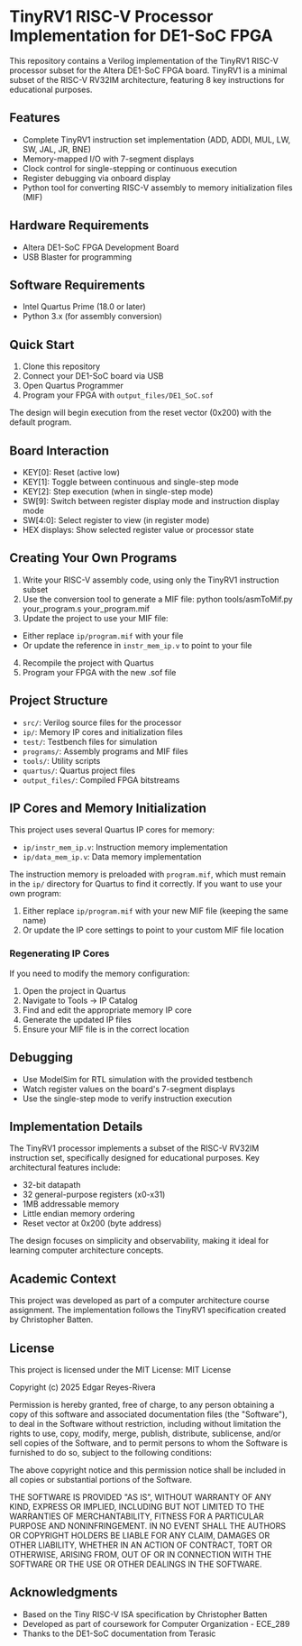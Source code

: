 # TinyRV1 RISC-V Processor Implementation for DE1-SoC FPGA

This repository contains a Verilog implementation of the TinyRV1 RISC-V processor subset for the Altera DE1-SoC FPGA board. TinyRV1 is a minimal subset of the RISC-V RV32IM architecture, featuring 8 key instructions for educational purposes.

## Features

- Complete TinyRV1 instruction set implementation (ADD, ADDI, MUL, LW, SW, JAL, JR, BNE)
- Memory-mapped I/O with 7-segment displays
- Clock control for single-stepping or continuous execution
- Register debugging via onboard display
- Python tool for converting RISC-V assembly to memory initialization files (MIF)

## Hardware Requirements

- Altera DE1-SoC FPGA Development Board
- USB Blaster for programming

## Software Requirements

- Intel Quartus Prime (18.0 or later)
- Python 3.x (for assembly conversion)

## Quick Start

1. Clone this repository
2. Connect your DE1-SoC board via USB
3. Open Quartus Programmer
4. Program your FPGA with `output_files/DE1_SoC.sof`

The design will begin execution from the reset vector (0x200) with the default program.

## Board Interaction

- KEY[0]: Reset (active low)
- KEY[1]: Toggle between continuous and single-step mode
- KEY[2]: Step execution (when in single-step mode)
- SW[9]: Switch between register display mode and instruction display mode
- SW[4:0]: Select register to view (in register mode)
- HEX displays: Show selected register value or processor state

## Creating Your Own Programs

1. Write your RISC-V assembly code, using only the TinyRV1 instruction subset
2. Use the conversion tool to generate a MIF file:   python tools/asmToMif.py your_program.s your_program.mif
3. Update the project to use your MIF file:
- Either replace `ip/program.mif` with your file
- Or update the reference in `instr_mem_ip.v` to point to your file
4. Recompile the project with Quartus
5. Program your FPGA with the new .sof file

## Project Structure

- `src/`: Verilog source files for the processor
- `ip/`: Memory IP cores and initialization files
- `test/`: Testbench files for simulation
- `programs/`: Assembly programs and MIF files
- `tools/`: Utility scripts
- `quartus/`: Quartus project files
- `output_files/`: Compiled FPGA bitstreams

## IP Cores and Memory Initialization

This project uses several Quartus IP cores for memory:
- `ip/instr_mem_ip.v`: Instruction memory implementation
- `ip/data_mem_ip.v`: Data memory implementation

The instruction memory is preloaded with `program.mif`, which must remain in the `ip/` directory for Quartus to find it correctly. If you want to use your own program:

1. Either replace `ip/program.mif` with your new MIF file (keeping the same name)
2. Or update the IP core settings to point to your custom MIF file location

### Regenerating IP Cores

If you need to modify the memory configuration:
1. Open the project in Quartus
2. Navigate to Tools → IP Catalog
3. Find and edit the appropriate memory IP core
4. Generate the updated IP files
5. Ensure your MIF file is in the correct location

## Debugging

- Use ModelSim for RTL simulation with the provided testbench
- Watch register values on the board's 7-segment displays
- Use the single-step mode to verify instruction execution

## Implementation Details

The TinyRV1 processor implements a subset of the RISC-V RV32IM instruction set, specifically designed for educational purposes. Key architectural features include:

- 32-bit datapath
- 32 general-purpose registers (x0-x31)
- 1MB addressable memory
- Little endian memory ordering
- Reset vector at 0x200 (byte address)

The design focuses on simplicity and observability, making it ideal for learning computer architecture concepts.

## Academic Context

This project was developed as part of a computer architecture course assignment. The implementation follows the TinyRV1 specification created by Christopher Batten.

## License

This project is licensed under the MIT License:
MIT License

Copyright (c) 2025 Edgar Reyes-Rivera

Permission is hereby granted, free of charge, to any person obtaining a copy
of this software and associated documentation files (the "Software"), to deal
in the Software without restriction, including without limitation the rights
to use, copy, modify, merge, publish, distribute, sublicense, and/or sell
copies of the Software, and to permit persons to whom the Software is
furnished to do so, subject to the following conditions:

The above copyright notice and this permission notice shall be included in all
copies or substantial portions of the Software.

THE SOFTWARE IS PROVIDED "AS IS", WITHOUT WARRANTY OF ANY KIND, EXPRESS OR
IMPLIED, INCLUDING BUT NOT LIMITED TO THE WARRANTIES OF MERCHANTABILITY,
FITNESS FOR A PARTICULAR PURPOSE AND NONINFRINGEMENT. IN NO EVENT SHALL THE
AUTHORS OR COPYRIGHT HOLDERS BE LIABLE FOR ANY CLAIM, DAMAGES OR OTHER
LIABILITY, WHETHER IN AN ACTION OF CONTRACT, TORT OR OTHERWISE, ARISING FROM,
OUT OF OR IN CONNECTION WITH THE SOFTWARE OR THE USE OR OTHER DEALINGS IN THE
SOFTWARE.

## Acknowledgments

- Based on the Tiny RISC-V ISA specification by Christopher Batten
- Developed as part of coursework for Computer Organization - ECE_289
- Thanks to the DE1-SoC documentation from Terasic
